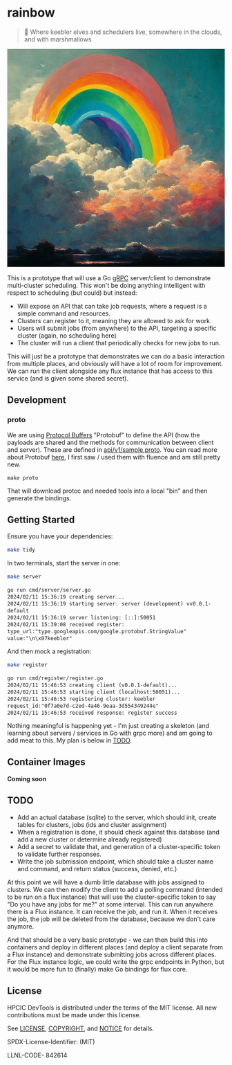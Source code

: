 # rainbow

> 🌈️ Where keebler elves and schedulers live, somewhere in the clouds, and with marshmallows 

![img/rainbow.png](img/rainbow.png)

This is a prototype that will use a Go [gRPC](https://grpc.io/) server/client to demonstrate multi-cluster scheduling. This won't be doing anything intelligent with respect to scheduling (but could) but instead:

- Will expose an API that can take job requests, where a request is a simple command and resources.
- Clusters can register to it, meaning they are allowed to ask for work.
- Users will submit jobs (from anywhere) to the API, targeting a specific cluster (again, no scheduling here)
- The cluster will run a client that periodically checks for new jobs to run.

This will just be a prototype that demonstrates we can do a basic interaction from multiple places, and obviously will have a lot of room for improvement.
We can run the client alongside any flux instance that has access to this service (and is given some shared secret).

## Development

### proto

We are using [Protocol Buffers](https://developers.google.com/protocol-buffers/)  "Protobuf" to define the API (how the payloads are shared and the methods for communication between client and server). These are defined in [api/v1/sample.proto](api/v1/sample.proto). 
You can read more about Protobuf [here](https://github.com/golang/protobuf), I first saw / used them with fluence and am still pretty new.

```shell
make proto
```

That will download protoc and needed tools into a local "bin" and then generate the bindings.

## Getting Started

Ensure you have your dependencies:

```bash
make tidy
```

In two terminals, start the server in one:

```bash
make server
```
```console
go run cmd/server/server.go
2024/02/11 15:36:19 creating server...
2024/02/11 15:36:19 starting server: server (development) vv0.0.1-default
2024/02/11 15:36:19 server listening: [::]:50051
2024/02/11 15:39:08 received register: type_url:"type.googleapis.com/google.protobuf.StringValue" value:"\n\x07keebler"
```

And then mock a registration:

```bash
make register
```
```console
go run cmd/register/register.go
2024/02/11 15:46:53 creating client (v0.0.1-default)...
2024/02/11 15:46:53 starting client (localhost:50051)...
2024/02/11 15:46:53 registering cluster: keebler
request_id:"0f7a0e7d-c2ed-4a46-9eaa-3d554349244e"
2024/02/11 15:46:53 received response: register success
```

Nothing meaningful is happening yet - I'm just creating a skeleton (and learning about servers / services in Go with grpc more) and am going to add meat to this. My plan is below in [TODO](#TODO).

## Container Images

**Coming soon**

## TODO

- Add an actual database (sqlite) to the server, which should init, create tables for clusters, jobs (ids and cluster assignment)
- When a registration is done, it should check against this database (and add a new cluster or determine already registered)
- Add a secret to validate that, and generation of a cluster-specific token to validate further responses.
- Write the job submission endpoint, which should take a cluster name and command, and return status (success, denied, etc.)

At this point we will have a dumb little database with jobs assigned to clusters. We can then modify the client to add a polling command (intended to be run on a flux instance) that will use the cluster-specific token to say "Do you have any jobs for me?" at some interval. This can run anywhere there is a Flux instance. It can receive the job, and run it. When it receives the job, the job will be deleted from the database, because we don't care anymore.

And that should be a very basic prototype - we can then build this into containers and deploy in different places (and deploy a client separate from a Flux instance) and demonstrate submitting jobs across different places. For the Flux instance logic, we could write the grpc endpoints in Python, but it would be more fun to (finally) make Go bindings for flux core.

## License

HPCIC DevTools is distributed under the terms of the MIT license.
All new contributions must be made under this license.

See [LICENSE](https://github.com/converged-computing/cloud-select/blob/main/LICENSE),
[COPYRIGHT](https://github.com/converged-computing/cloud-select/blob/main/COPYRIGHT), and
[NOTICE](https://github.com/converged-computing/cloud-select/blob/main/NOTICE) for details.

SPDX-License-Identifier: (MIT)

LLNL-CODE- 842614